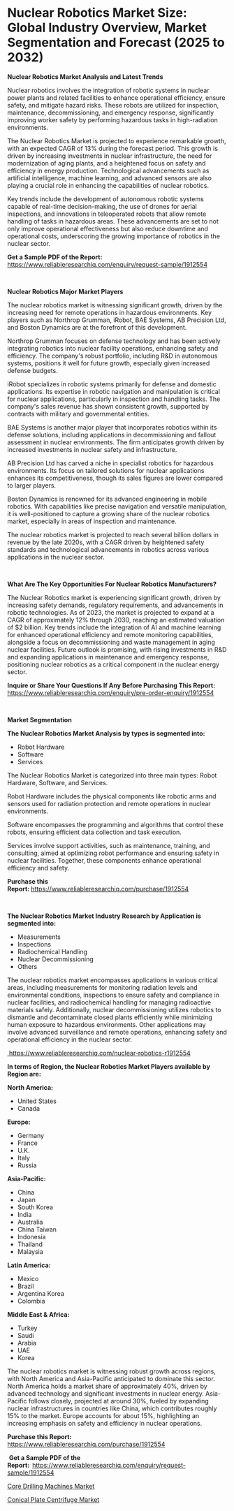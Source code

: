 <p><h1>Nuclear Robotics Market Size: Global Industry Overview, Market Segmentation and Forecast (2025 to 2032)</h1></p><p><strong>Nuclear Robotics Market Analysis and Latest Trends</strong></p>
<p><p>Nuclear robotics involves the integration of robotic systems in nuclear power plants and related facilities to enhance operational efficiency, ensure safety, and mitigate hazard risks. These robots are utilized for inspection, maintenance, decommissioning, and emergency response, significantly improving worker safety by performing hazardous tasks in high-radiation environments.</p><p>The Nuclear Robotics Market is projected to experience remarkable growth, with an expected CAGR of 13% during the forecast period. This growth is driven by increasing investments in nuclear infrastructure, the need for modernization of aging plants, and a heightened focus on safety and efficiency in energy production. Technological advancements such as artificial intelligence, machine learning, and advanced sensors are also playing a crucial role in enhancing the capabilities of nuclear robotics.</p><p>Key trends include the development of autonomous robotic systems capable of real-time decision-making, the use of drones for aerial inspections, and innovations in teleoperated robots that allow remote handling of tasks in hazardous areas. These advancements are set to not only improve operational effectiveness but also reduce downtime and operational costs, underscoring the growing importance of robotics in the nuclear sector.</p></p>
<p><strong>Get a Sample PDF of the Report:&nbsp;</strong> <a href="https://www.reliableresearchiq.com/enquiry/request-sample/1912554?utm_campaign=1900&utm_medium=2&utm_source=Github&utm_content=ia&utm_term=22022025&utm_id=nuclear-robotics">https://www.reliableresearchiq.com/enquiry/request-sample/1912554</a></p>
<p>&nbsp;</p>
<p><strong>Nuclear Robotics Major Market Players</strong></p>
<p><p>The nuclear robotics market is witnessing significant growth, driven by the increasing need for remote operations in hazardous environments. Key players such as Northrop Grumman, iRobot, BAE Systems, AB Precision Ltd, and Boston Dynamics are at the forefront of this development.</p><p>Northrop Grumman focuses on defense technology and has been actively integrating robotics into nuclear facility operations, enhancing safety and efficiency. The company's robust portfolio, including R&D in autonomous systems, positions it well for future growth, especially given increased defense budgets.</p><p>iRobot specializes in robotic systems primarily for defense and domestic applications. Its expertise in robotic navigation and manipulation is critical for nuclear applications, particularly in inspection and handling tasks. The company's sales revenue has shown consistent growth, supported by contracts with military and governmental entities.</p><p>BAE Systems is another major player that incorporates robotics within its defense solutions, including applications in decommissioning and fallout assessment in nuclear environments. The firm anticipates growth driven by increased investments in nuclear safety and infrastructure.</p><p>AB Precision Ltd has carved a niche in specialist robotics for hazardous environments. Its focus on tailored solutions for nuclear applications enhances its competitiveness, though its sales figures are lower compared to larger players.</p><p>Boston Dynamics is renowned for its advanced engineering in mobile robotics. With capabilities like precise navigation and versatile manipulation, it is well-positioned to capture a growing share of the nuclear robotics market, especially in areas of inspection and maintenance.</p><p>The nuclear robotics market is projected to reach several billion dollars in revenue by the late 2020s, with a CAGR driven by heightened safety standards and technological advancements in robotics across various applications in the nuclear sector.</p></p>
<p>&nbsp;</p>
<p><strong>What Are The Key Opportunities For Nuclear Robotics Manufacturers?</strong></p>
<p><p>The Nuclear Robotics market is experiencing significant growth, driven by increasing safety demands, regulatory requirements, and advancements in robotic technologies. As of 2023, the market is projected to expand at a CAGR of approximately 12% through 2030, reaching an estimated valuation of $2 billion. Key trends include the integration of AI and machine learning for enhanced operational efficiency and remote monitoring capabilities, alongside a focus on decommissioning and waste management in aging nuclear facilities. Future outlook is promising, with rising investments in R&D and expanding applications in maintenance and emergency response, positioning nuclear robotics as a critical component in the nuclear energy sector.</p></p>
<p><strong>Inquire or Share Your Questions If Any Before Purchasing This Report:</strong> <a href="https://www.reliableresearchiq.com/enquiry/pre-order-enquiry/1912554?utm_campaign=1900&utm_medium=2&utm_source=Github&utm_content=ia&utm_term=22022025&utm_id=nuclear-robotics">https://www.reliableresearchiq.com/enquiry/pre-order-enquiry/1912554</a></p>
<p>&nbsp;</p>
<p><strong>Market Segmentation</strong></p>
<p><strong>The Nuclear Robotics Market Analysis by types is segmented into:</strong></p>
<p><ul><li>Robot Hardware</li><li>Software</li><li>Services</li></ul></p>
<p><p>The Nuclear Robotics Market is categorized into three main types: Robot Hardware, Software, and Services. </p><p>Robot Hardware includes the physical components like robotic arms and sensors used for radiation protection and remote operations in nuclear environments. </p><p>Software encompasses the programming and algorithms that control these robots, ensuring efficient data collection and task execution. </p><p>Services involve support activities, such as maintenance, training, and consulting, aimed at optimizing robot performance and ensuring safety in nuclear facilities. Together, these components enhance operational efficiency and safety.</p></p>
<p><strong>Purchase this Report:&nbsp;</strong><a href="https://www.reliableresearchiq.com/purchase/1912554?utm_campaign=1900&utm_medium=2&utm_source=Github&utm_content=ia&utm_term=22022025&utm_id=nuclear-robotics">https://www.reliableresearchiq.com/purchase/1912554</a></p>
<p>&nbsp;</p>
<p><strong>The Nuclear Robotics Market Industry Research by Application is segmented into:</strong></p>
<p><ul><li>Measurements</li><li>Inspections</li><li>Radiochemical Handling</li><li>Nuclear Decommissioning</li><li>Others</li></ul></p>
<p><p>The nuclear robotics market encompasses applications in various critical areas, including measurements for monitoring radiation levels and environmental conditions, inspections to ensure safety and compliance in nuclear facilities, and radiochemical handling for managing radioactive materials safely. Additionally, nuclear decommissioning utilizes robotics to dismantle and decontaminate closed plants efficiently while minimizing human exposure to hazardous environments. Other applications may involve advanced surveillance and remote operations, enhancing safety and operational efficiency in the nuclear sector.</p></p>
<p><a href="https://www.reliableresearchiq.com/nuclear-robotics-r1912554?utm_campaign=1900&utm_medium=2&utm_source=Github&utm_content=ia&utm_term=22022025&utm_id=nuclear-robotics">&nbsp;https://www.reliableresearchiq.com/nuclear-robotics-r1912554</a></p>
<p><strong>In terms of Region, the Nuclear Robotics Market Players available by Region are:</strong></p>
<p>
    <p> <strong> North America: </strong>
        <ul>
            <li>United States</li>
            <li>Canada</li>
        </ul>
        </p> 
    <p> <strong> Europe: </strong>
        <ul>
            <li>Germany</li>
            <li>France</li>
            <li>U.K.</li>
            <li>Italy</li>
            <li>Russia</li>
        </ul>
        </p> 
    <p> <strong> Asia-Pacific: </strong>
        <ul>
            <li>China</li>
            <li>Japan</li>
            <li>South Korea</li>
            <li>India</li>
            <li>Australia</li>
            <li>China Taiwan</li>
            <li>Indonesia</li>
            <li>Thailand</li>
            <li>Malaysia</li>
        </ul>
        </p> 
    <p> <strong> Latin America: </strong>
        <ul>
            <li>Mexico</li>
            <li>Brazil</li>
            <li>Argentina Korea</li>
            <li>Colombia</li>
        </ul>
        </p> 
    <p> <strong> Middle East & Africa: </strong>
        <ul>
            <li>Turkey</li>
            <li>Saudi</li>
            <li>Arabia</li>
            <li>UAE</li>
            <li>Korea</li>
        </ul>
    </p>
    </p>
<p><p>The nuclear robotics market is witnessing robust growth across regions, with North America and Asia-Pacific anticipated to dominate this sector. North America holds a market share of approximately 40%, driven by advanced technology and significant investments in nuclear energy. Asia-Pacific follows closely, projected at around 30%, fueled by expanding nuclear infrastructures in countries like China, which contributes roughly 15% to the market. Europe accounts for about 15%, highlighting an increasing emphasis on safety and efficiency in nuclear operations.</p></p>
<p><strong>Purchase this Report: </strong><a href="https://www.reliableresearchiq.com/purchase/1912554?utm_campaign=1900&utm_medium=2&utm_source=Github&utm_content=ia&utm_term=22022025&utm_id=nuclear-robotics">https://www.reliableresearchiq.com/purchase/1912554</a></p>
<p>&nbsp;<strong>Get a Sample PDF of the Report:&nbsp;&nbsp;</strong><a href="https://www.reliableresearchiq.com/enquiry/request-sample/1912554?utm_campaign=1900&utm_medium=2&utm_source=Github&utm_content=ia&utm_term=22022025&utm_id=nuclear-robotics">https://www.reliableresearchiq.com/enquiry/request-sample/1912554</a></p>
<p><strong></strong></p>
<p><p><a href="https://github.com/elizabethdagraca/Market-Research-Report-List-5/blob/main/core-drilling-machines-market.md?utm_campaign=1900&utm_medium=2&utm_source=Github&utm_content=ia&utm_term=22022025&utm_id=nuclear-robotics">Core Drilling Machines Market</a></p><p><a href="https://github.com/jenesgembev1/Market-Research-Report-List-1/blob/main/conical-plate-centrifuge-market.md?utm_campaign=1900&utm_medium=2&utm_source=Github&utm_content=ia&utm_term=22022025&utm_id=nuclear-robotics">Conical Plate Centrifuge Market</a></p></p>